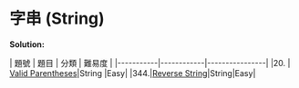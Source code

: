 # 字串 (String)

**Solution:**


| 題號     | 題目      | 分類     |  難易度   |
|-----------|------------|----------------|
|20. | [Valid Parentheses](/String/20-Valid-Parentheses.md)|String |Easy|
|344.|[Reverse String](/String/344-Reverse-String.md)|String|Easy|